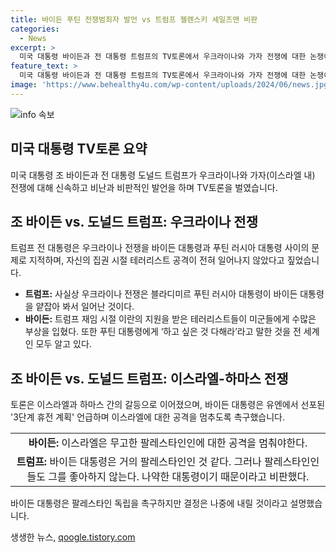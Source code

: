 ```yaml
---
title: 바이든 푸틴 전쟁범죄자 발언 vs 트럼프 젤렌스키 세일즈맨 비판
categories:
  - News
excerpt: >
  미국 대통령 바이든과 전 대통령 트럼프의 TV토론에서 우크라이나와 가자 전쟁에 대한 논쟁이 고조됐다. 트럼프는 바이든을 비판하며 전직 시절의 미국 외교 정책을 옹호했고, 바이든은 이를 반박하며 푸틴과의 관계와 이스라엘하마스 갈등에 대해 의견을 제시했다. 양측의 비판과 논쟁으로 TV토론은 과열되었다.
feature_text: >
  미국 대통령 바이든과 전 대통령 트럼프의 TV토론에서 우크라이나와 가자 전쟁에 대한 논쟁이 고조됐다. 트럼프는 바이든을 비판하며 전직 시절의 미국 외교 정책을 옹호했고, 바이든은 이를 반박하며 푸틴과의 관계와 이스라엘하마스 갈등에 대해 의견을 제시했다. 양측의 비판과 논쟁으로 TV토론은 과열되었다.
image: 'https://www.behealthy4u.com/wp-content/uploads/2024/06/news.jpg'
---
```


<p><img src="https://www.behealthy4u.com/wp-content/uploads/2024/06/news.jpg" alt="info 속보" /></p>

<h2 data-ke-size="size26">미국 대통령 TV토론 요약</h2>

<p data-ke-size="size16">미국 대통령 조 바이든과 전 대통령 도널드 트럼프가 우크라이나와 가자(이스라엘 내) 전쟁에 대해 신속하고 비난과 비판적인 발언을 하며 TV토론을 벌였습니다.</p>

<h2 data-ke-size="size24">조 바이든 vs. 도널드 트럼프: 우크라이나 전쟁</h2>

<p data-ke-size="size16">트럼프 전 대통령은 우크라이나 전쟁을 바이든 대통령과 푸틴 러시아 대통령 사이의 문제로 지적하며, 자신의 집권 시절 테러리스트 공격이 전혀 일어나지 않았다고 짚었습니다.</p>

<ul>
  <li><b>트럼프:</b> 사실상 우크라이나 전쟁은 블라디미르 푸틴 러시아 대통령이 바이든 대통령을 얕잡아 봐서 일어난 것이다.</li>
  <li><b>바이든:</b> 트럼프 재임 시절 이란의 지원을 받은 테러리스트들이 미군들에게 수많은 부상을 입혔다. 또한 푸틴 대통령에게 ‘하고 싶은 것 다해라’라고 말한 것을 전 세계인 모두 알고 있다.</li>
</ul>

<h2 data-ke-size="size24">조 바이든 vs. 도널드 트럼프: 이스라엘-하마스 전쟁</h2>

<p data-ke-size="size16">토론은 이스라엘과 하마스 간의 갈등으로 이어졌으며, 바이든 대통령은 유엔에서 선포된 '3단계 휴전 계획' 언급하며 이스라엘에 대한 공격을 멈추도록 촉구했습니다.</p>

<table>
  <tr>
    <td style="text-align: center; height: 17px;"><b>바이든:</b> 이스라엘은 무고한 팔레스타인인에 대한 공격을 멈춰야한다.</td>
  </tr>
  <tr>
    <td style="text-align: center; height: 17px;"><b>트럼프:</b> 바이든 대통령은 거의 팔레스타인인 것 같다. 그러나 팔레스타인인들도 그를 좋아하지 않는다. 나약한 대통령이기 때문이라고 비판했다.</td>
  </tr>
</table>

<p data-ke-size="size16">바이든 대통령은 팔레스타인 독립을 촉구하지만 결정은 나중에 내릴 것이라고 설명했습니다.</p>
생생한 뉴스, <a href="https://qoogle.tistory.com" rel="dofollow">qoogle.tistory.com</a>


